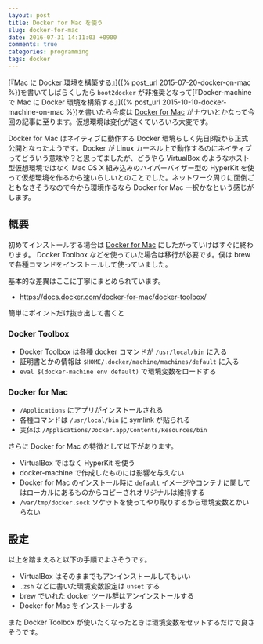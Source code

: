 ```yaml
---
layout: post
title: Docker for Mac を使う
slug: docker-for-mac
date: 2016-07-31 14:11:03 +0900
comments: true
categories: programming
tags: docker
---
```


[『Mac に Docker 環境を構築する』]({% post_url 2015-07-20-docker-on-mac %})を書いてしばらくしたら `boot2docker` が非推奨となって[『Docker-machine で Mac に Docker 環境を構築する』]({% post_url 2015-10-10-docker-machine-on-mac %})を書いたら今度は [Docker for Mac](https://docs.docker.com/docker-for-mac/) がナウいとかなって今回の記事に至ります。仮想環境は変化が速くていろいろ大変です。

Docker for Mac はネイティブに動作する Docker 環境らしく先日β版から正式公開となったようです。Docker が Linux カーネル上で動作するのにネイティブってどういう意味や？と思ってましたが、どうやら VirtualBox のようなホスト型仮想環境ではなく Mac OS X 組み込みのハイパーバイザー型の HyperKit を使って仮想環境を作るから速いらしいとのことでした。ネットワーク周りに面倒ごともなさそうなので今から環境作るなら Docker for Mac 一択かなという感じがします。

## 概要

初めてインストールする場合は [Docker for Mac](https://docs.docker.com/docker-for-mac/) にしたがっていけばすぐに終わります。
Docker Toolbox などを使っていた場合は移行が必要です。僕は brew で各種コマンドをインストールして使っていました。

基本的な差異はここに丁寧にまとめられています。

- https://docs.docker.com/docker-for-mac/docker-toolbox/

簡単にポイントだけ抜き出して書くと

### Docker Toolbox

- Docker Toolbox は各種 docker コマンドが `/usr/local/bin` に入る
- 証明書とかの情報は `$HOME/.docker/machine/machines/default` に入る
- `eval $(docker-machine env default)` で環境変数をロードする

### Docker for Mac

- `/Applications` にアプリがインストールされる
- 各種コマンドは `/usr/local/bin` に symlink が貼られる
- 実体は `/Applications/Docker.app/Contents/Resources/bin`

さらに Docker for Mac の特徴として以下があります。

- VirtualBox ではなく HyperKit を使う
- docker-machine で作成したものには影響を与えない
- Docker for Mac のインストール時に `default` イメージやコンテナに関してはローカルにあるものからコピーされオリジナルは維持する
- `/var/tmp/docker.sock` ソケットを使ってやり取りするから環境変数とかいらない

## 設定

以上を踏まえると以下の手順でよさそうです。

- VirtualBox はそのままでもアンインストールしてもいい
- `.zsh` などに書いた環境変数設定は `unset` する
- brew でいれた docker ツール群はアンインストールする
- Docker for Mac をインストールする

また Docker Toolbox が使いたくなったときは環境変数をセットするだけで良さそうです。
